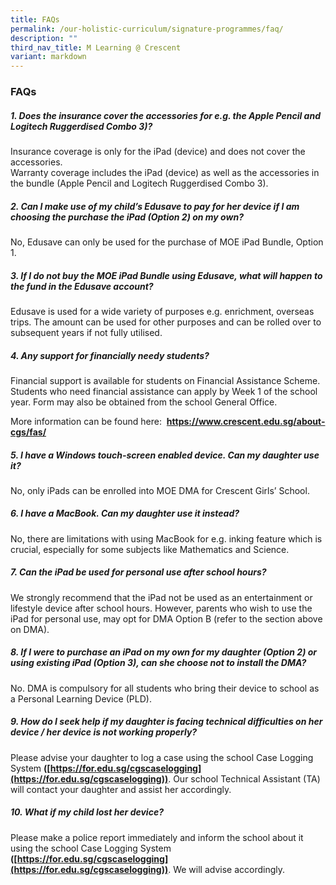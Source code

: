 ```yaml
---
title: FAQs
permalink: /our-holistic-curriculum/signature-programmes/faq/
description: ""
third_nav_title: M Learning @ Crescent
variant: markdown
---
```

### **FAQs**
##### **1\. Does the insurance cover the accessories for e.g. the Apple Pencil and Logitech Ruggerdised Combo 3)?**
Insurance coverage is only for the iPad (device) and does not cover the accessories.<br>
Warranty coverage includes the iPad (device) as well as the accessories in the bundle (Apple Pencil and Logitech Ruggerdised Combo 3).

##### **2\. Can I make use of my child’s Edusave to pay for her device if I am choosing the purchase the iPad (Option 2) on my own?**
No, Edusave can only be used for the purchase of MOE iPad Bundle, Option 1.

##### **3\. If I do not buy the MOE iPad Bundle using Edusave, what will happen to the fund in the Edusave account?**
Edusave is used for a wide variety of purposes e.g. enrichment, overseas trips. The amount can be used for other purposes and can be rolled over to subsequent years if not fully utilised.

##### **4\. Any support for financially needy students?**
Financial support is available for students on Financial Assistance Scheme. Students who need financial assistance can apply by Week 1 of the school year. Form may also be obtained from the school General Office.

More information can be found here: &nbsp;**https://www.crescent.edu.sg/about-cgs/fas/**

##### **5\. I have a Windows touch-screen enabled device. Can my daughter use it?**
No, only iPads can be enrolled into MOE DMA for Crescent Girls’ School.

##### **6\. I have a MacBook. Can my daughter use it instead?**
No, there are limitations with using MacBook for e.g. inking feature which is crucial, especially for some subjects like Mathematics and Science.

##### **7\. Can the iPad be used for personal use after school hours?**
We strongly recommend that the iPad not be used as an entertainment or lifestyle device after school hours. However, parents who wish to use the iPad for personal use, may opt for DMA Option B (refer to the section above on DMA).

##### **8\. If I were to purchase an iPad on my own for my daughter (Option 2) or using existing iPad (Option 3), can she choose not to install the DMA?**
No. DMA is compulsory for all students who bring their device to school as a Personal Learning Device (PLD).

##### **9\. How do I seek help if my daughter is facing technical difficulties on her device / her device is not working properly?**
Please advise your daughter to log a case using the school Case Logging System **([https://for.edu.sg/cgscaselogging](https://for.edu.sg/cgscaselogging))**. Our school Technical Assistant (TA) will contact your daughter and assist her accordingly.

##### **10\. What if my child lost her device?**
Please make a police report immediately and inform the school about it using the school Case Logging System **([https://for.edu.sg/cgscaselogging](https://for.edu.sg/cgscaselogging))**. We will advise accordingly.